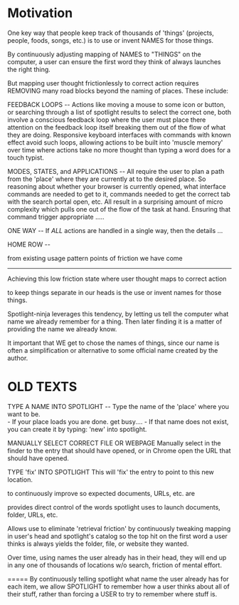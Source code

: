 

# Motivation

One key way that people keep track of thousands of 'things'  (projects, people, foods, songs, etc.)
is to use or invent NAMES for those things.

By continuously adjusting mapping of NAMES to "THINGS" on the computer, a user can ensure the first 
word they think of always launches the right thing.

But mapping user thought frictionlessly to correct action requires REMOVING many road blocks beyond 
the naming of places.  These include:

FEEDBACK LOOPS -- Actions like moving a mouse to some icon or button, or searching through a 
list of spotlight results to select the correct one, both involve a conscious feedback loop 
where the user must place there attention on the feedback loop itself breaking them out of the flow
of what they are doing.  Responsive keyboard interfaces with commands with known effect avoid 
such loops, allowing actions to be built into 'muscle memory' over time where actions take no more 
thought than typing a word does for a touch typist.  

MODES, STATES, and APPLICATIONS -- All require the user to plan a path from the 'place' where they 
are currently at to the desired place.  So reasoning about whether your browser is currently opened,
what interface commands are needed to get to it, commands needed to get the correct tab with the 
search portal open, etc.  All result in a surprising amount of micro complexity which pulls one out
of the flow of the task at hand.  Ensuring that command trigger appropriate .....

ONE WAY -- If *ALL* actions are handled in a single way, then the details ...

HOME ROW -- 




from existing usage pattern
points of friction we have come



----------

Achieving this low friction state where user thought maps to correct action



to keep things separate 
in our heads is the use or invent names for those things.

Spotlight-ninja leverages this tendency, by letting us tell the computer 
what name we already remember for a thing.  Then later finding it is a
matter of providing the name we already know.

It important that WE get to chose the names of things, since our name is often
a simplification or alternative to some official name created by the author.





# OLD TEXTS

TYPE A NAME INTO SPOTLIGHT --
    Type the name of the 'place' where you want to be.  
    - If your place loads you are done.  get busy....
    - If that name does not exist, you can create it by typing:  'new' into spotlight.
    
MANUALLY SELECT CORRECT FILE OR WEBPAGE
    Manually select in the finder to the entry that should have opened,
    or in Chrome open the URL that should have opened.
    
TYPE 'fix' INTO SPOTLIGHT
   This will 'fix' the entry to point to this new location.



to continuously improve 
so expected documents, URLs, etc.
are 

provides direct control of the words spotlight uses to launch documents, folder, URLs, etc.

Allows use to eliminate 'retrieval friction' by continuously tweaking 
mapping in user's head and spotlight's catalog so the top hit on
the first word a user thinks is always yields the folder, file, or website 
they wanted.

Over time, using names the user already has in their head, they will end
up in any one of thousands of locations w/o search, friction of mental 
effort.

=====
By continuously telling spotlight what name the user already has for each item, we allow SPOTLIGHT to remember 
how a user thinks about all of their stuff, rather than forcing a USER to try to remember where stuff is.


